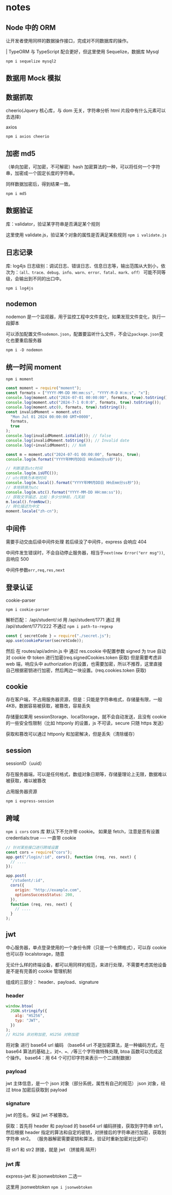 # notes

## Node 中的 ORM

让开发者使用同样的数据操作接口，完成对不同数据库的操作。

| TypeORM 与 TypeScript 配合更好，但这里使用 Sequelize，数据库 Mysql

`npm i sequelize mysql2`

## 数据用 Mock 模拟

## 数据抓取

cheerio(Jquery 核心库，与 dom 无关，字符串分析 html 片段中有什么元素可以去选择)

axios

`npm i axios cheerio`

## 加密 md5

（单向加密，可加密，不可解密）hash 加密算法的一种，可以将任何一个字符串，加密成一个固定长度的字符串。

同样数据加密后，得到结果一致。

`npm i md5`

## 数据验证

库：validator，验证某字符串是否满足某个规则

这里使用 validate.js，验证某个对象的属性是否满足某些规则
`npm i validate.js`

## 日志记录

库: log4js
日志级别：调试日志、错误日志、信息日志等，输出范围从大到小，依次为：`（all、trace、debug、info、warn、error、fatal、mark、off）`
可能不同等级，会输出到不同的出口中。

`npm i log4js`

## nodemon

nodemon 是一个监视器，用于监控工程中文件变化，如果发现文件变化，执行一段脚本

可以添加配置文件`nodemon.json`，配置要监听什么文件，不会让`package.json`变化也要重启服务器

`npm i -D nodemon`

## 统一时间 moment

`npm i moment`

```js
const moment = require("moment");
const formats = ["YYYY-MM-DD HH:mm:ss", "YYYY-M-D H:m:s", "x"];
console.log(moment.utc("2024-07-01 00:00:00", formats, true).toString());
console.log(moment.utc("2024-7-1 0:0:0", formats, true).toString());
console.log(moment.utc(0, formats, true).toString());
const invalidMoment = moment.utc(
  "Mon Jul 01 2024 00:00:00 GMT+0000",
  formats,
  true
);
console.log(invalidMoment.isValid()); // false
console.log(invalidMoment.toString()); // Invalid date
console.log(+invalidMoment); // NaN

const m = moment.utc("2024-07-01 00:00:00", formats, true);
console.log(m.format("YYYY年MM月DD日 HH点mm分ss秒"));

// 判断是否utc时间
console.log(m.isUTC());
// utc转换为本地时间
console.log(m.local().format("YYYY年MM月DD日 HH点mm分ss秒"));
// 本地转换为utc
console.log(m.utc().format("YYYY-MM-DD HH:mm:ss"));
// 获取文字描述，比如：多少分钟前，几天前
m.local().fromNow();
// 转化描述为中文
moment.locale("zh-cn");
```

## 中间件

需要手动交由后续中间件处理
若后续没了中间件，express 会响应 404

中间件发生错误时，不会自动停止服务器，相当于`next(new Error("err msg"))`,且响应 500

中间件参数`err,req,res,next`

## 登录认证

cookie-parser

`npm i cookie-parser`

解析匹配：
/api/student/:id
用 /api/student/1771 通过
用 /api/student/1771/222 不通过
`npm i path-to-regexp`

```js
const { secretCode } = require("./secret.js");
app.use(cookieParser(secretCode));
```

然后 在 routes/api/admin.js 中
通过 res.cookie 中配置参数 signed 为 true
自动对 cookie 中 token 进行加密(req.signedCookies.token 获取)
但是需要考虑非 web 端，响应头中 authorization 的设置，也需要加密，所以不推荐，这里直接自己根据密钥进行加密，然后两边一块设置。(req.cookies.token 获取)

## cookie

存在客户端，不占用服务器资源，但是：只能是字符串格式，存储量有限，一般 4KB，数据容易被获取，被篡改，容易丢失

存储量如果用 sessionStorage、localStorage，就不会自动发送，且没有 cookie 的一些安全性限制（比如 httponly 的设置，js 不可读，secure 只随 https 发送）

获取和篡改可以通过 httponly 和加密解决，但是丢失（清除缓存）

## session

sessionID（uuid）

存在服务器端，可以是任何格式，数组对象日期等，存储量理论上无限，数据难以被获取，难以被篡改

占用服务器资源

`npm i express-session`

## 跨域

`npm i cors`
cors 库 默认下不允许带 cookie。
如果是 fetch，注意是否有设置 credentials:true --- 一直带 cookie

```js
// 针对某些接口进行跨域设置
const cors = require("cors");
app.get("/login/:id", cors(), function (req, res, next) {
  // ....
});

app.post(
  "/student/:id",
  cors({
    origin: "http://example.com",
    optionsSuccessStatus: 200,
  }),
  function (req, res, next) {
    // ....
  }
);
```

## jwt

中心服务器，单点登录使用的一个身份令牌（只是一个令牌格式），可以存 cookie 也可以存 localstorage，随意

无论什么样的终端设备，都可以用同样的规范，来进行处理，不需要考虑其他设备是不是有完善的 cookie 管理机制

组成的三部分：
header、payload、signature

### header

```js
window.btoa(
  JSON.stringify({
    alg: "HS256",
    typ: "JWT",
  })
);
// RS256 非对称加密, HS256 对称加密
```

将对象 进行 base64 url 编码
（base64 url 不是加密算法，是一种编码方式，在 base64 算法的基础上，对`+、=、/`等三个字符做特殊处理, btoa 函数可以完成这个操作。
base64：用 64 个可打印字符来表示一个二进制数据）

### payload

jwt 主体信息，是一个 json 对象（部分系统，属性有自己的规范）
json 对象，经过 btoa 加密后获取到 payload

### signature

jwt 的签名，保证 jwt 不被篡改。

获取：首先将 header 和 payload 的 base64 url 编码拼接，获取到字符串 str1，然后根据 header 指定的算法和自定的密钥，对拼接后的字符串进行加密，获取到字符串 str2。
（服务器解密需要密钥和算法，验证时重新加密对比即可）

将 str1 和 str2 拼接，就是 jwt
（拼接用.隔开）

### jwt 库

express-jwt 和 jsonwebtoken 二选一

这里用 jsonwebtoken
`npm i jsonwebtoken`
